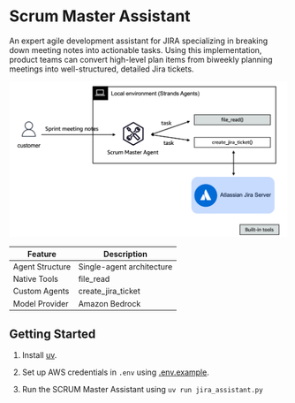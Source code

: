 # Scrum Master Assistant

An expert agile development assistant for JIRA specializing in breaking down meeting notes into actionable tasks. Using this implementation, product teams can convert high-level plan items from biweekly planning meetings into well-structured, detailed Jira tickets.

![architecture](./architecture.png)

|Feature             |Description                                        |
|--------------------|---------------------------------------------------|
|Agent Structure     |Single-agent architecture                          |
|Native Tools        |file_read                                          |
|Custom Agents       |create_jira_ticket                                 |
|Model Provider      |Amazon Bedrock                                     |

## Getting Started

1. Install [uv](https://docs.astral.sh/uv/getting-started/installation/).

2. Set up AWS credentials in `.env` using [.env.example](./.env.example).

3. Run the SCRUM Master Assistant using `uv run jira_assistant.py`
